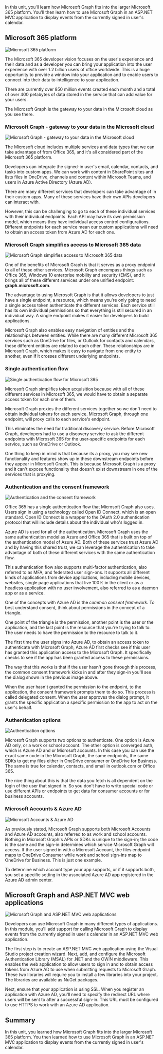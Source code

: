 In this unit, you'll learn how Microsoft Graph fits into the larger Microsoft 365 platform. You'll then learn how to use Microsoft Graph in an ASP.NET MVC application to display events from the currently signed in user's calendar.

## Microsoft 365 platform

![Microsoft 365 platform](../media/02-m365-platform.png)

The Microsoft 365 developer vision focuses on the user's experience and their data and as a developer you can bring your application into the user experience with over 1.2 billion users of office worldwide. This is a huge opportunity to provide a window into your application and to enable users to connect into their data to intelligence to your application.

There are currently over 850 million events created each month and a total of over 400 petabytes of data stored in the service that can add value for your users.

The Microsoft Graph is the gateway to your data in the Microsoft cloud as you see there.

### Microsoft Graph - gateway to your data in the Microsoft cloud

![Microsoft Graph - gateway to your data in the Microsoft cloud](../media/02-msgraph-gateway.png)

The Microsoft cloud includes multiple services and data types that we can take advantage of from Office 365, and it's all considered part of the Microsoft 365 platform.

Developers can integrate the signed-in user's email, calendar, contacts, and tasks into custom apps. We can work with content in SharePoint sites and lists files in OneDrive, channels and content within Microsoft Teams, and users in Azure Active Directory (Azure AD).

There are many different services that developers can take advantage of in their custom apps. Many of these services have their own APIs developers can interact with.

However, this can be challenging to go to each of these individual services with their individual endpoints. Each API may have its own permission model, which means they have individual access control configurations. Different endpoints for each service mean our custom applications will need to obtain an access token from Azure AD for each one.

### Microsoft Graph simplifies access to Microsoft 365 data

![Microsoft Graph simplifies access to Microsoft 365 data](../media/02-msgraph-gateway-o365.png)

One of the benefits of Microsoft Graph is that it serves as a proxy endpoint to all of these other services. Microsoft Graph encompass things such as Office 365, Windows 10 enterprise mobility and security (EMS), and it brings all of these different services under one unified endpoint: **graph.microsoft.com**.

The advantage to using Microsoft Graph is that it allows developers to just have a single endpoint, a resource, which means you're only going to need a single access token authenticate the different services. Each service still has its own individual permissions so that everything is still secured in an individual way. A single endpoint makes it easier for developers to build applications.

Microsoft Graph also enables easy navigation of entities and the relationships between entities. While there are many different Microsoft 365 services such as OneDrive for files, or Outlook for contacts and calendars, these different entities are related to each other. These relationships are in Microsoft Graph, which makes it easy to navigate from one entity to another, even if it crosses different underlying endpoints.

### Single authentication flow

![Single authentication flow for Microsoft 365](../media/02-single-auth-flow.png)

Microsoft Graph simplifies token acquisition because with all of these different services in Microsoft 365, we would have to obtain a separate access token for each one of them.

Microsoft Graph proxies the different services together so we don't need to obtain individual tokens for each service. Microsoft Graph, through one endpoint, will proxy calls to each service's endpoint.

This eliminates the need for traditional discovery service. Before Microsoft Graph, developers had to use a discovery service to ask the different endpoints with Microsoft 365 for the user-specific endpoints for each service, such as OneDrive or Outlook.

One thing to keep in mind is that because its a proxy, you may see new functionality and features show up in these downstream endpoints before they appear in Microsoft Graph. This is because Microsoft Graph is a proxy and it can't expose functionality that doesn't exist downstream in one of the services that is proxying.

### Authentication and the consent framework

![Authentication and the consent framework](../media/02-common-consent.png)

Office 365 has a single authentication flow that Microsoft Graph also uses. Users sign in using a technology called Open ID Connect, which is an open standard. Open ID Connect is a wrapper to the OAuth 2.0 authentication protocol that will include details about the individual who's logged in.

Azure AD is used for all of the authentication. Microsoft Graph uses the same authentication model as Azure and Office 365 that is built on top of the authentication model of Azure AD. Both of these services trust Azure AD and by having this shared trust, we can leverage the authentication to take advantage of both of these different services with the same authentication flow.

This authentication flow also supports multi-factor authentication, also referred to as MFA, and federated user sign-ons. It supports all different kinds of applications from device applications, including mobile devices, websites, single page applications that live 100% in the client or as a headless application with no user involvement, also referred to as a daemon app or as a service.

One of the concepts with Azure AD is the *common consent framework*. To best understand consent, think about permissions in the concept of a triangle.

One point of the triangle is the permission, another point is the user or the application, and the last point is the resource that you're trying to talk to. The user needs to have the permission to the resource to talk to it.

The first time the user signs into Azure AD, to obtain an access token to authenticate with Microsoft Graph, Azure AD first checks see if this user has granted this application access to the Microsoft Graph. It specifically checks to see if the app has been granted access to these permissions.

The way that this works is that if the user hasn't gone through this process, the common consent framework kicks in and after they sign-in you'll see the dialog shown in the previous image above.

When the user hasn't granted the permission to the endpoint, to the application, the consent framework prompts them to do so. This process is called delegated consent. When the user approves the dialog prompt, it grants the specific application a specific permission to the app to act on the user's behalf.

### Authentication options

![Authentication options](../media/02-auth-ops.png)

Microsoft Graph supports two options to authenticate. One option is Azure AD only, or a work or school account. The other option is converged auth, which is Azure AD and or Microsoft accounts. In this case you can use the exact same code in the Microsoft Graph, the same endpoints, the same SDKs to get my files either in OneDrive consumer or OneDrive for Business. The same is true for calendar, contacts, and email in outlook.com or Office 365.

The nice thing about this is that the data you fetch is all dependent on the login of the user that signed in. So you don't have to write special code or use different APIs or endpoints to get data for consumer accounts or for business accounts.

### Microsoft Accounts & Azure AD

![Microsoft Accounts & Azure AD](../media/02-msaccount-azuread.png)

As previously stated, Microsoft Graph supports both Microsoft Accounts and Azure AD accounts, also referred to as work and school accounts. Nothing in Microsoft Graph's APIs or SDKs is unique to the sign-in; the code is the same and the sign-in determines which service Microsoft Graph will access. If the user signed in with a Microsoft Account, the files endpoint maps to OneDrive Consumer while work and school sign-ins map to OneDrive for Business. This is just one example.

To determine which account type your app supports, or if it supports both, you set a specific setting in the associated Azure AD app registered in the Azure AD admin center.

## Microsoft Graph and ASP.NET MVC web applications

![Microsoft Graph and ASP.NET MVC web applications](../media/02-create-aspnetmvc.png)

Developers can use Microsoft Graph in many different types of applications. In this module, you'll add support for calling Microsoft Graph to display events from the currently signed in user's calendar in an ASP.NET MVC web application.

The first step is to create an ASP.NET MVC web application using the Visual Studio project creation wizard. Next, add, and configure the Microsoft Authentication Library (MSAL) for .NET and the OWIN middleware. This enables the web application to allow users to sign in and to obtain access tokens from Azure AD to use when submitting requests to Microsoft Graph. These two libraries will require you to install a few libraries into your project. The libraries are available as NuGet packages.

Next, ensure that your application is using SSL. When you register an application with Azure AD, you'll need to specify the redirect URL where users will be sent to after a successful sign-in. This URL must be configured to use HTTPS to work with an Azure AD application.

## Summary

In this unit, you learned how Microsoft Graph fits into the larger Microsoft 365 platform. You then learned how to use Microsoft Graph in an ASP.NET MVC application to display events from the currently signed in user's calendar.

